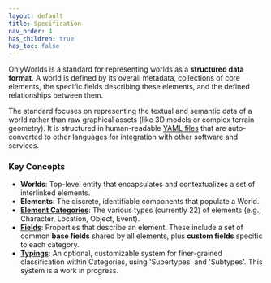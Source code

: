 ```yaml
---
layout: default
title: Specification
nav_order: 4
has_children: true
has_toc: false
---  
```

  

OnlyWorlds is a standard for representing worlds as a **structured data format**. 
A world is defined by its overall metadata, collections of core elements, the specific fields describing these elements, and the defined relationships between them.

The standard focuses on representing the textual and semantic data of a world rather than raw graphical assets (like 3D models or complex terrain geometry). It is structured in human-readable [YAML files](https://github.com/OnlyWorlds/OnlyWorlds/tree/main/schema) that are auto-converted to other languages for integration with other software and services.
 

### Key Concepts

* **Worlds**: Top-level entity that encapsulates and contextualizes a set of interlinked elements.
* **Elements**:  The discrete, identifiable components that populate a World.  
* [**Element Categories**](element_categories/): The various types (currently 22) of elements (e.g., Character, Location, Object, Event).  
* [**Fields**](fields/): Properties that describe an element. These include a set of common **base fields** shared by all elements, plus **custom fields** specific to each category. 
* [**Typings**](typings/): An optional, customizable system for finer-grained classification within Categories, using 'Supertypes' and 'Subtypes'. This system is a work in progress.  



  
